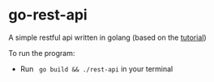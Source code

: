 # go-rest-api

A simple restful api written in golang (based on the [tutorial](https://tutorialedge.net/golang/creating-restful-api-with-golang/))

To run the program:
- Run ` go build && ./rest-api` in your terminal
